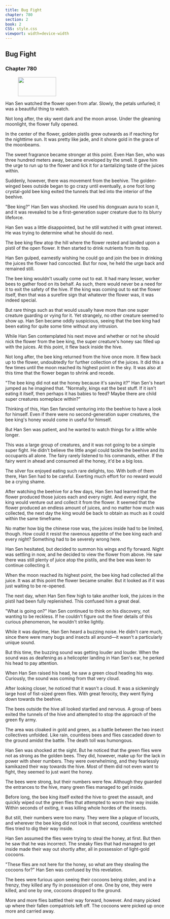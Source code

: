 ```yaml
---
title: Bug Fight
chapter: 780
section: 2
book: 2
CSS: style.css
viewport: width=device-width
---
```


## Bug Fight

### Chapter 780

<figure>
	<img src="../Images/gem.gif" alt="" id="gem" width="120" height="60" />
</figure>

Han Sen watched the flower open from afar. Slowly, the petals unfurled; it was a beautiful thing to watch.

Not long after, the sky went dark and the moon arose. Under the gleaming moonlight, the flower fully opened.

In the center of the flower, golden pistils grew outwards as if reaching for the nighttime sun. It was pretty like jade, and it shone gold in the grace of the moonbeams.

The sweet fragrance became stronger at this point. Even Han Sen, who was three hundred meters away, became enveloped by the smell. It gave him the urge to run up to the flower and lick it for a tantalizing taste of the juices within.

Suddenly, however, there was movement from the beehive. The golden-winged bees outside began to go crazy until eventually, a one foot long crystal-gold bee king exited the tunnels that led into the interior of the beehive.

"Bee king?" Han Sen was shocked. He used his dongxuan aura to scan it, and it was revealed to be a first-generation super creature due to its blurry lifeforce.

Han Sen was a little disappointed, but he still watched it with great interest. He was trying to determine what he should do next.

The bee king flew atop the hill where the flower rested and landed upon a pistil of the open flower. It then started to drink nutrients from its top.

Han Sen gulped, earnestly wishing he could go and join the bee in drinking the juices the flower had concocted. But for now, he held the urge back and remained still.

The bee king wouldn't usually come out to eat. It had many lesser, worker bees to gather food on its behalf. As such, there would never be a need for it to exit the safety of the hive. If the king was coming out to eat the flower itself, then that was a surefire sign that whatever the flower was, it was indeed special.

But rare things such as that would usually have more than one super creature guarding or vying for it. Yet strangely, no other creature seemed to show up. Han Sen became oddly suspicious, seeing that the bee king had been eating for quite some time without any intrusion.

While Han Sen contemplated his next move and whether or not he should nick the flower from the bee king, the super creature's honey sac filled up with the juices. At this point, it flew back inside the hive.

Not long after, the bee king returned from the hive once more. It flew back up to the flower, undoubtedly for further collection of the juices. It did this a few times until the moon reached its highest point in the sky. It was also at this time that the flower began to shrink and recede.

"The bee king did not eat the honey because it's saving it?" Han Sen's heart jumped as he imagined that. "Normally, kings eat the best stuff. If it isn't eating it itself, then perhaps it has babies to feed? Maybe there are child super creatures someplace within?"

Thinking of this, Han Sen fancied venturing into the beehive to have a look for himself. Even if there were no second-generation super creatures, the bee king's honey would come in useful for himself.

But Han Sen was patient, and he wanted to watch things for a little while longer.

This was a large group of creatures, and it was not going to be a simple super fight. He didn't believe the little angel could tackle the beehive and its occupants all alone. The fairy rarely listened to his commands, either. If the fairy went in ahead and consumed all the honey, it'd be a big loss.

The silver fox enjoyed eating such rare delights, too. With both of them there, Han Sen had to be careful. Exerting much effort for no reward would be a crying shame.

After watching the beehive for a few days, Han Sen had learned that the flower produced those juices each and every night. And every night, the king would venture out and collect it from the flower. It seemed that the flower produced an endless amount of juices, and no matter how much was collected, the next day the king would be back to obtain as much as it could within the same timeframe.

No matter how big the chinese rose was, the juices inside had to be limited, though. How could it resist the ravenous appetite of the bee king each and every night? Something had to be severely wrong here.

Han Sen hesitated, but decided to summon his wings and fly forward. Night was settling in now, and he decided to view the flower from above. He saw there was still plenty of juice atop the pistils, and the bee was keen to continue collecting it.

When the moon reached its highest point, the bee king had collected all the juice. It was at this point the flower became smaller. But it looked as if it was just waiting to be re-opened.

The next day, when Han Sen flew high to take another look, the juices in the pistil had been fully replenished. This confused him a great deal.

"What is going on?" Han Sen continued to think on his discovery, not wanting to be reckless. If he couldn't figure out the finer details of this curious phenomenon, he wouldn't strike lightly.

While it was daytime, Han Sen heard a buzzing noise. He didn't care much, since there were many bugs and insects all around—it wasn't a particularly unique sound.

But this time, the buzzing sound was getting louder and louder. When the sound was as deafening as a helicopter landing in Han Sen's ear, he perked his head to pay attention.

When Han Sen raised his head, he saw a green cloud heading his way. Curiously, the sound was coming from that very cloud.

After looking closer, he noticed that it wasn't a cloud. It was a sickeningly large host of fist-sized green flies. With great ferocity, they went flying down towards the beehive.

The bees outside the hive all looked startled and nervous. A group of bees exited the tunnels of the hive and attempted to stop the approach of the green fly army.

The area was cloaked in gold and green, as a battle between the two insect collectives unfolded. Like rain, countless bees and flies cascaded down to the ground amidst the battle. The death toll was humongous.

Han Sen was shocked at the sight. But he noticed that the green flies were not as strong as the golden bees. They did, however, make up for the lack in power with sheer numbers. They were overwhelming, and they fearlessly kamikazed their way towards the hive. Most of them did not even want to fight, they seemed to just want the honey.

The bees were strong, but their numbers were few. Although they guarded the entrances to the hive, many green flies managed to get inside.

Before long, the bee king itself exited the hive to greet the assault, and quickly wiped out the green flies that attempted to worm their way inside. Within seconds of exiting, it was killing whole hordes of the insects.

But still, their numbers were too many. They were like a plague of locusts, and wherever the bee king did not look in that second, countless wretched flies tried to dig their way inside.

Han Sen assumed the flies were trying to steal the honey, at first. But then he saw that he was incorrect. The sneaky flies that had managed to get inside made their way out shortly after, all in possession of light-gold cocoons.

"These flies are not here for the honey, so what are they stealing the cocoons for?" Han Sen was confused by this revelation.

The bees were furious upon seeing their cocoons being stolen, and in a frenzy, they killed any fly in possession of one. One by one, they were killed, and one by one, cocoons dropped to the ground.

More and more flies battled their way forward, however. And many picked up where their fallen compatriots left off. The cocoons were picked up once more and carried away.
